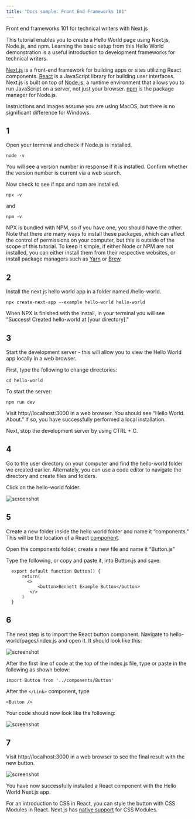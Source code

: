 ```yaml
---
title: "Docs sample: Front End Frameworks 101"
---
```


Front end frameworks 101 for technical writers with Next.js

This tutorial enables you to create a Hello World page using Next.js, Node.js, and npm. Learning the basic setup from this Hello World demonstration is a useful introduction to development frameworks for technical writers.

[Next.js](https://nextjs.org) is a front-end framework for building apps or sites utilizing React components. [React](https://reactjs.org) is a JavaScript library for building user interfaces. Next.js is built on top of [Node.js](https://nodejs.org/en/), a runtime environment that allows you to run JavaScript on a server, not just your browser. [npm](https://www.npmjs.com) is the package manager for Node.js.

Instructions and images assume you are using MacOS, but there is no significant difference for Windows. 


1
---

Open your terminal and check if Node.js is installed.
```
node -v
```
You will see a version number in response if it is installed. Confirm whether the version number is current via a web search.

Now check to see if npx and npm are installed.
```
npx -v
```
and
```
npm -v 
```

NPX is bundled with NPM, so if you have one, you should have the other. Note that there are many ways to install these packages, which can affect the control of permissions on your computer, but this is outside of the scope of this tutorial. To keep it simple, if either Node or NPM are not installed, you can either install them from their respective websites, or install package managers such as [Yarn](https://yarnpkg.com/getting-started/migration) or [Brew](https://brew.sh).


2
---

Install the next.js hello world app in a folder named /hello-world.
```
npx create-next-app --example hello-world hello-world
```
When NPX is finished with the install, in your terminal you will see "Success! Created hello-world at [your directory]."


3
---

Start the development server - this will allow you to view the Hello World app locally in a web browser.

First, type the following to change directories:
```
cd hello-world
```
To start the server:
```
npm run dev
```
Visit http://localhost:3000 in a web browser.  You should see “Hello World. About.” If so, you have successfully performed a local installation.

Next, stop the development server by using CTRL + C.


4
---

Go to the user directory on your computer and find the hello-world folder we created earlier. Alternately, you can use a code editor to navigate the directory and create files and folders.

Click on the hello-world folder.

![screenshot](https://bennetthub500.github.io/personal/assets/images/directory_hello_folder.png)


5
---

Create a new folder inside the hello world folder and name it “components.” This will be the location of a React [component](https://reactjs.org/docs/components-and-props.html).

Open the components folder, create a new file and name it “Button.js”

Type the following, or copy and paste it, into Button.js and save:

```
  export default function Button() {
      return(
      	<>
          	<button>Bennett Example Button</button>
    	 </>
      )
  }
```


6
---

The next step is to import the React button component.  Navigate to hello-world/pages/index.js and open it. It should look like this:

![screenshot](https://bennetthub500.github.io/personal/assets/images/import_button_editor_before_adding_copy.png)

After the first line of code at the top of the index.js file, type or paste in the following as shown below:
```
import Button from '../components/Button'
```
After the `</Link>` component, type
```
<Button />
```
Your code should now look like the following:

![screenshot](https://bennetthub500.github.io/personal/assets/images/import_button_after_adding.png)


7
---

Visit http://localhost:3000 in a web browser to see the final result with the new button.

![screenshot](https://bennetthub500.github.io/personal/assets/images/localhost_final_screen_copy.png)

You have now successfully installed a React component with the Hello World Next.js app.

For an introduction to CSS in React, you can style the button with CSS Modules in React. Next.js has [native support](https://nextjs.org/docs/basic-features/built-in-css-support#adding-component-level-css) for CSS Modules.
